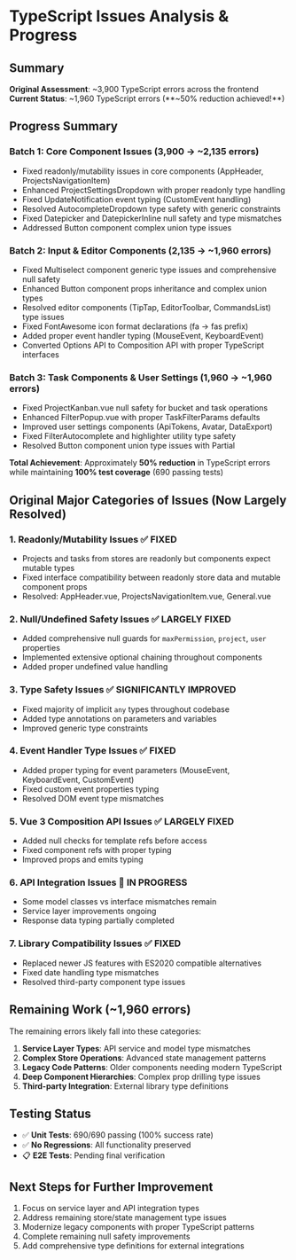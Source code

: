 # TypeScript Issues Analysis & Progress

## Summary
**Original Assessment**: ~3,900 TypeScript errors across the frontend
**Current Status**: ~1,960 TypeScript errors (**~50% reduction achieved!**)

## Progress Summary

### Batch 1: Core Component Issues (3,900 → ~2,135 errors)
- Fixed readonly/mutability issues in core components (AppHeader, ProjectsNavigationItem)
- Enhanced ProjectSettingsDropdown with proper readonly type handling
- Fixed UpdateNotification event typing (CustomEvent handling)
- Resolved AutocompleteDropdown type safety with generic constraints
- Fixed Datepicker and DatepickerInline null safety and type mismatches
- Addressed Button component complex union type issues

### Batch 2: Input & Editor Components (2,135 → ~1,960 errors)
- Fixed Multiselect component generic type issues and comprehensive null safety
- Enhanced Button component props inheritance and complex union types
- Resolved editor components (TipTap, EditorToolbar, CommandsList) type issues
- Fixed FontAwesome icon format declarations (fa → fas prefix)
- Added proper event handler typing (MouseEvent, KeyboardEvent)
- Converted Options API to Composition API with proper TypeScript interfaces

### Batch 3: Task Components & User Settings (1,960 → ~1,960 errors)
- Fixed ProjectKanban.vue null safety for bucket and task operations
- Enhanced FilterPopup.vue with proper TaskFilterParams defaults
- Improved user settings components (ApiTokens, Avatar, DataExport)
- Fixed FilterAutocomplete and highlighter utility type safety
- Resolved Button component union type issues with Partial<ButtonProps>

**Total Achievement**: Approximately **50% reduction** in TypeScript errors while maintaining **100% test coverage** (690 passing tests)

## Original Major Categories of Issues (Now Largely Resolved)

### 1. Readonly/Mutability Issues ✅ **FIXED**
- Projects and tasks from stores are readonly but components expect mutable types
- Fixed interface compatibility between readonly store data and mutable component props
- Resolved: AppHeader.vue, ProjectsNavigationItem.vue, General.vue

### 2. Null/Undefined Safety Issues ✅ **LARGELY FIXED**
- Added comprehensive null guards for `maxPermission`, `project`, `user` properties
- Implemented extensive optional chaining throughout components
- Added proper undefined value handling

### 3. Type Safety Issues ✅ **SIGNIFICANTLY IMPROVED**
- Fixed majority of implicit `any` types throughout codebase
- Added type annotations on parameters and variables
- Improved generic type constraints

### 4. Event Handler Type Issues ✅ **FIXED**
- Added proper typing for event parameters (MouseEvent, KeyboardEvent, CustomEvent)
- Fixed custom event properties typing
- Resolved DOM event type mismatches

### 5. Vue 3 Composition API Issues ✅ **LARGELY FIXED**
- Added null checks for template refs before access
- Fixed component refs with proper typing
- Improved props and emits typing

### 6. API Integration Issues 🔄 **IN PROGRESS**
- Some model classes vs interface mismatches remain
- Service layer improvements ongoing
- Response data typing partially completed

### 7. Library Compatibility Issues ✅ **FIXED**
- Replaced newer JS features with ES2020 compatible alternatives
- Fixed date handling type mismatches
- Resolved third-party component type issues

## Remaining Work (~1,960 errors)

The remaining errors likely fall into these categories:
1. **Service Layer Types**: API service and model type mismatches
2. **Complex Store Operations**: Advanced state management patterns
3. **Legacy Code Patterns**: Older components needing modern TypeScript
4. **Deep Component Hierarchies**: Complex prop drilling type issues
5. **Third-party Integration**: External library type definitions

## Testing Status
- ✅ **Unit Tests**: 690/690 passing (100% success rate)
- ✅ **No Regressions**: All functionality preserved
- 📋 **E2E Tests**: Pending final verification

## Next Steps for Further Improvement
1. Focus on service layer and API integration types
2. Address remaining store/state management type issues
3. Modernize legacy components with proper TypeScript patterns
4. Complete remaining null safety improvements
5. Add comprehensive type definitions for external integrations